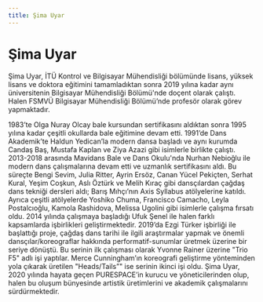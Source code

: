 ```yaml
---
title: Şima Uyar
---
```

# Şima Uyar

Şima Uyar, İTÜ Kontrol ve Bilgisayar Mühendisliği bölümünde
lisans, yüksek lisans ve doktora eğitimini tamamladıktan sonra
2019 yılına kadar aynı üniversitenin Bilgisayar Mühendisliği Bölümü'nde
doçent olarak çalıştı.
Halen FSMVÜ Bilgisayar Mühendisliği Bölümü’nde
profesör olarak görev yapmaktadır.

1983’te Olga Nuray Olcay bale kursundan sertifikasını aldıktan sonra
1995 yılına kadar çeşitli okullarda bale eğitimine devam etti.
1991’de Dans Akademik’te Haldun Yedican’la modern dansa başladı
ve aynı kurumda
Candaş Baş, Mustafa Kaplan ve Ziya Azazi gibi isimlerle birlikte çalıştı.
2013-2018 arasında Mavidans Bale ve Dans Okulu'nda
Nurhan Nebioğlu ile modern dans çalışmalarına devam etti
ve uzmanlık sertifikasını aldı.
Bu süreçte Bengi Sevim, Julia Ritter, Ayrin Ersöz, Canan Yücel Pekiçten,
Serhat Kural, Yeşim Coşkun, Aslı Öztürk ve Melih Kıraç gibi dansçılardan
çağdaş dans tekniği dersleri aldı;
Barış Mıhçı’nın Axis Syllabus atölyelerine katıldı.
Ayrıca çeşitli atölyelerde Yoshiko Chuma, Francisco Camacho,
Leyla Postalcıoğlu, Kamola Rashidova, Melissa Ugolini gibi isimlerle
çalışma fırsatı oldu.
2014 yılında çalışmaya başladığı Ufuk Şenel ile halen farklı kapsamlarda
işbirlikleri geliştirmektedir.
2019’da Ezgi Türker işbirliği ile başlattığı proje,
çağdaş dans tarihi ile ilgili araştırmalar yapmak
ve önemli dansçılar/koreograflar hakkında performatif-sunumlar üretmek
üzerine bir seriye dönüştü.
Bu serinin ilk çalışması olarak
Yvonne Rainer üzerine "Trio F5" adlı işi yaptılar.
Merce Cunningham’ın koreografi geliştirme yönteminden yola çıkarak üretilen
"Heads/Tails”" ise serinin ikinci işi oldu.
Şima Uyar, 2020 yılında hayata geçen
PURESPACE’in kurucu ve yöneticilerinden olup,
halen bu oluşum bünyesinde
artistik üretimlerini ve akademik çalışmalarını sürdürmektedir.
